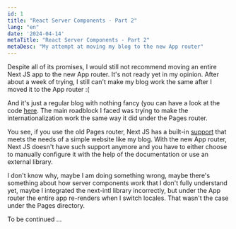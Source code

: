 ```yaml
---
id: 1
title: "React Server Components - Part 2"
lang: "en"
date: '2024-04-14'
metaTitle: "React Server Components - Part 2"
metaDesc: "My attempt at moving my blog to the new App router"
---
```


Despite all of its promises, I would still not recommend moving an entire Next JS app to the new App router. It's not ready yet in my opinion.
After about a week of trying, I still can't make my blog work the same after I moved it to the App router :(

And it's just a regular blog with nothing fancy (you can have a look at the code [here](https://github.com/FarisMarouane/next-js-blog/tree/main). The main roadblock I faced was trying to make the internationalization work the same way it did under the Pages router.

You see, if you use the old Pages router, Next JS has a built-in [support](https://nextjs.org/docs/pages/building-your-application/routing/internationalization) that meets the needs of a simple website like my blog. With the new App router, Next JS doesn't have such support anymore and you have to either choose to manually configure it with the help of the documentation or use an external library.

I don't know why, maybe I am doing something wrong, maybe there's something about how server components work that I don't fully understand yet, maybe I integrated the next-intl library incorrectly, but under the App router the entire app re-renders when I switch locales. That wasn't the case under the Pages directory.

To be continued ...
